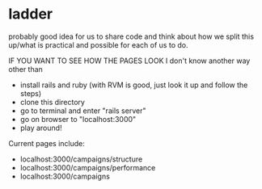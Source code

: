 # ladder
probably good idea for us to share code and think about how we split this up/what is practical and possible for each of us to do.

IF YOU WANT TO SEE HOW THE PAGES LOOK
I don't know another way other than
- install rails and ruby (with RVM is good, just look it up and follow the steps)
- clone this directory
- go to terminal and enter "rails server"
- go on browser to "localhost:3000"
- play around!

Current pages include:
- localhost:3000/campaigns/structure
- localhost:3000/campaigns/performance
- localhost:3000/campaigns
